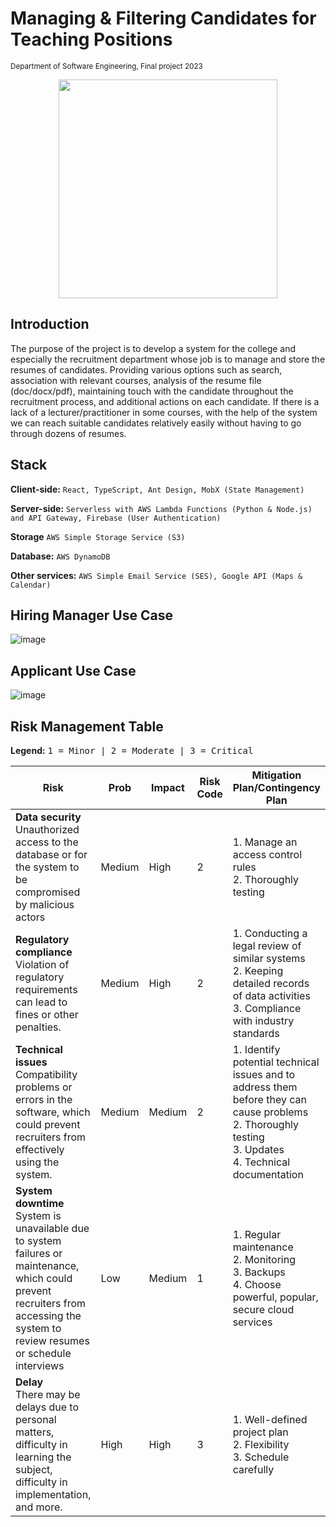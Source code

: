 # Managing & Filtering Candidates for Teaching Positions 

<sup> Department of Software Engineering, Final project 2023</sup>
<p align="center">
  <img src="https://github.com/yinonozery/jce-ats/assets/74764366/e5eaea8f-a426-42c6-8831-14819c1ab988" width="350">
</p>

## Introduction
The purpose of the project is to develop a system for the college and especially the recruitment department whose job is to manage and store the resumes of candidates.
Providing various options such as search, association with relevant courses, analysis of the resume file (doc/docx/pdf), maintaining touch with the candidate throughout the recruitment process, and additional actions on each candidate.
If there is a lack of a lecturer/practitioner in some courses, with the help of the system we can reach suitable candidates relatively easily without having to go through dozens of resumes.

## Stack
**Client-side:** `React, TypeScript, Ant Design, MobX (State Management)`

**Server-side:** `Serverless with AWS Lambda Functions (Python & Node.js) and API Gateway, Firebase (User Authentication)`

**Storage** `AWS Simple Storage Service (S3)`

**Database:** `AWS DynamoDB`

**Other services:** `AWS Simple Email Service (SES), Google API (Maps & Calendar)`

## Hiring Manager Use Case
![image](https://user-images.githubusercontent.com/74764366/214918318-17b339b4-267e-4759-a773-cd2246e0d989.png)

## Applicant Use Case
![image](https://user-images.githubusercontent.com/74764366/214918985-6808efb3-a78a-406d-b907-20e3ad0253fe.png)


## Risk Management Table
**Legend:**
<kbd>1 = Minor | 2 = Moderate | 3 = Critical</kbd>

|     Risk                                                                                                                                                                                      	|     Prob      	|     Impact    	|     Risk Code    	|     Mitigation Plan/Contingency Plan                                                                                                                                        	|
|-----------------------------------------------------------------------------------------------------------------------------------------------------------------------------------------------	|---------------	|---------------	|------------------	|-----------------------------------------------------------------------------------------------------------------------------------------------------------------------------	|
|     **Data security**<br>     Unauthorized access to the database or for the system to be   compromised by malicious actors                                                                           	|     Medium    	|     High      	|     2            	|     1. Manage an access control rules<br>     2. Thoroughly testing                                                                                                            	|
|     **Regulatory compliance**<br>     Violation of regulatory requirements can lead to fines or other   penalties.                                                                                    	|     Medium    	|     High      	|     2            	|     1. Conducting a legal review of similar systems<br>     2. Keeping detailed records of data activities<br>     3. Compliance with industry standards                            	|
|     **Technical issues**<br>     Compatibility problems or errors in the software, which could   prevent recruiters from effectively using the system.                                                	|     Medium    	|     Medium    	|     2            	|     1. Identify potential technical issues and to address them   before they can cause problems<br>     2. Thoroughly testing<br>     3. Updates<br>     4. Technical documentation    	|
|     **System downtime**<br>     System is unavailable due to system failures or maintenance,   which could prevent recruiters from accessing the system to review resumes or   schedule interviews<br>    	|     Low       	|     Medium    	|     1            	|     1. Regular maintenance<br>     2. Monitoring<br>     3. Backups<br>     4. Choose powerful, popular, secure cloud services                                                          	|
|     **Delay**<br>     There may be delays due to personal matters, difficulty in   learning the subject, difficulty in implementation, and more.                                                      	|     High      	|     High      	|     3            	|     1. Well-defined project plan<br>     2. Flexibility<br>     3. Schedule carefully                                                                                                	|
